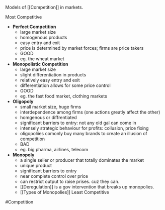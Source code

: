 Models of [[Competition]] in markets.

Most Competitive
- **Perfect Competition**
	- large market size
	- homogenous products
	- easy entry and exit
	- price is determined by market forces; firms are price takers
	- GOOD
	- eg. the wheat market
- **Monopolistic Competition**
	- large market size
	- slight differentiation in products
	- relatively easy entry and exit
	- differentiation allows for some price control
	- GOOD
	- eg. the fast food market, clothing markets
- **Oligopoly**
	- small market size, huge firms
	- interdependence among firms (one actions greatly affect the other)
	- homgenous or diffrentiated
	- significant barriers to entry: not any old gal can come in
	- intensely strategic behaviour for profits: collusion, price fixing
	- oligopoliies comonly buy many brands to create an illusion of competition
	- BAD
	- eg. big pharma, airlines, telecom
- **Monopoly**
	- a single seller or producer that totally dominates the market
	- unique product
	- significant barriers to entry 
	- near complete control over price
	- can restrict output to raise prises. cuz they can.
	- [[Deregulation]] is a gov intervention that breaks up monopolies.
	- [[Types of Monopolies]]
Least Competitive

#Competition